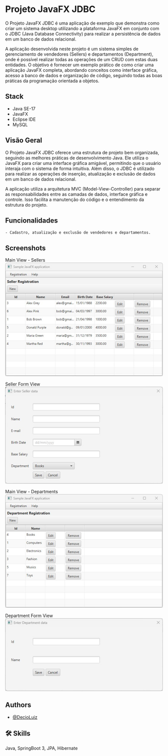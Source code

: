 
# Projeto JavaFX JDBC

O Projeto JavaFX JDBC é uma aplicação de exemplo que demonstra como criar um sistema desktop utilizando a plataforma JavaFX em conjunto com o JDBC (Java Database Connectivity) para realizar a persistência de dados em um banco de dados relacional.

A aplicação desenvolvida neste projeto é um sistema simples de gerenciamento de vendedores (Sellers) e departamentos (Department), onde é possível realizar todas as operações de um CRUD com estas duas entidades. O objetivo é fornecer um exemplo prático de como criar uma aplicação JavaFX completa, abordando conceitos como interface gráfica, acesso a banco de dados e organização de código, seguindo todas as boas práticas da programação orientada a objetos.

## Stack
 - Java SE-17
 - JavaFX
 - Eclipse IDE
 - MySQL

## Visão Geral
O Projeto JavaFX JDBC oferece uma estrutura de projeto bem organizada, seguindo as melhores práticas de desenvolvimento Java. Ele utiliza o JavaFX para criar uma interface gráfica amigável, permitindo que o usuário interaja com o sistema de forma intuitiva. Além disso, o JDBC é utilizado para realizar as operações de inserção, atualização e exclusão de dados em um banco de dados relacional.

A aplicação utiliza a arquitetura MVC (Model-View-Controller) para separar as responsabilidades entre as camadas de dados, interface gráfica e controle. Isso facilita a manutenção do código e o entendimento da estrutura do projeto.

## Funcionalidades
    - Cadastro, atualização e exclusão de vendedores e departamentos.


## Screenshots

Main View - Sellers
![Main View - Sellers](\01.jpg)

Seller Form View
![Seller Form View](\02.jpg)

Main View - Departments
![Main View - Departments](\03.jpg)

Department Form View
![Department Form View](\04.jpg)


## Authors

- [@DecioLuiz](https://www.github.com/DecioLuiz)


## 🛠 Skills
Java, SpringBoot 3, JPA, Hibernate


